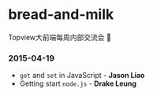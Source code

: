 # bread-and-milk
Topview大前端每周内部交流会 :ghost:

### 2015-04-19
- `get` and `set` in JavaScript - **Jason Liao**
- Getting start `node.js` - **Drake Leung**
